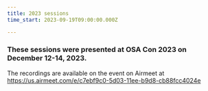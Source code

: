 ```yaml
---
title: 2023 sessions
time_start: 2023-09-19T09:00:00.000Z

---
```


### These sessions were presented at OSA Con 2023 on December 12-14, 2023.

The recordings are available on the event on Airmeet at https://us.airmeet.com/e/c7ebf9c0-5d03-11ee-b9d8-cb88fcc4024e

